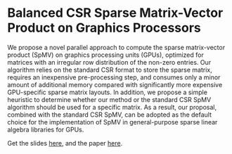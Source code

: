 Balanced CSR Sparse Matrix-Vector Product on Graphics Processors
================================================================
We propose a novel parallel approach to compute the sparse matrix-vector
product (SpMV) on graphics processing units (GPUs), optimized for matrices with
an irregular row distribution of the non-zero entries. Our algorithm relies on
the standard CSR format to store the sparse matrix, requires an inexpensive
pre-processing step, and consumes only a minor amount of additional memory
compared with significantly more expensive GPU-specific sparse matrix layouts.
In addition, we propose a simple heuristic to determine whether our method or
the standard CSR SpMV algorithm should be used for a specific matrix. As a
result, our proposal, combined with the standard CSR SpMV, can be adopted as
the default choice for the implementation of SpMV in general-purpose sparse
linear algebra libraries for GPUs.


Get the slides [here](https://github.com/gflegar/talks/raw/master/europar_2017/slides.pdf),
and the paper [here](https://link.springer.com/chapter/10.1007/978-3-319-64203-1_50).

